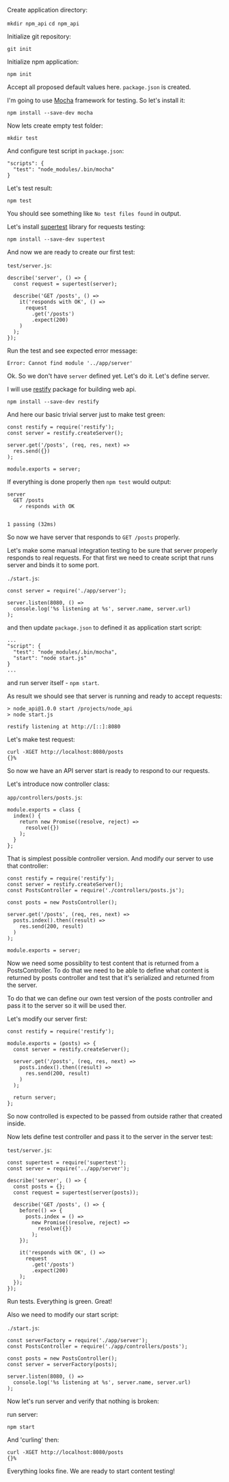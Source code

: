 Create application directory:

`mkdir npm_api`
`cd npm_api`

Initialize git repository:

`git init`

Initialize npm application:

`npm init`

Accept all proposed default values here. `package.json` is created.

I'm going to use [Mocha](https://mochajs.org/) framework for testing. So let's install it:

`npm install --save-dev mocha`

Now lets create empty test folder:

`mkdir test`

And configure test script in `package.json`:

```
"scripts": {
  "test": "node_modules/.bin/mocha"
}
```

Let's test result:

`npm test`

You should see something like `No test files found` in output.

Let's install [supertest](https://github.com/visionmedia/supertest) library for requests testing:

`npm install --save-dev supertest`

And now we are ready to create our first test:

`test/server.js`:

```
describe('server', () => {
  const request = supertest(server);

  describe('GET /posts', () =>
    it('responds with OK', () =>
      request
        .get('/posts')
        .expect(200)
    )
  );
});
```

Run the test and see expected error message:

```Error: Cannot find module '../app/server'```

Ok. So we don't have `server` defined yet. Let's do it. Let's define server.

I will use [restify](http://restify.com/) package for building web api.

`npm install --save-dev restify`

And here our basic trivial server just to make test green:

```
const restify = require('restify');
const server = restify.createServer();

server.get('/posts', (req, res, next) =>
  res.send({})
);

module.exports = server;
```

If everything is done properly then `npm test` would output:

```
server
  GET /posts
    ✓ responds with OK


1 passing (32ms)
```

So now we have server that responds to `GET /posts` properly.

Let's make some manual integration testing to be sure that server properly responds to real
requests. For that first we need to create script that runs server and binds it to some port.

`./start.js`:

```
const server = require('./app/server');

server.listen(8080, () =>
  console.log('%s listening at %s', server.name, server.url)
);
```

and then update `package.json` to defined it as application start script:

```
...
"script": {
  "test": "node_modules/.bin/mocha",
  "start": "node start.js"
}
...
```

and run server itself - `npm start`.

As result we should see that server is running and ready to accept requests:

```
> node_api@1.0.0 start /projects/node_api
> node start.js

restify listening at http://[::]:8080
```

Let's make test request:

```
curl -XGET http://localhost:8080/posts
{}%
```

So now we have an API server start is ready to respond to our requests.

Let's introduce now controller class:

`app/controllers/posts.js`:

```
module.exports = class {
  index() {
    return new Promise((resolve, reject) =>
      resolve({})
    );
  }
};
```

That is simplest possible controller version. And modify our server to use that controller:

```
const restify = require('restify');
const server = restify.createServer();
const PostsController = require('./controllers/posts.js');

const posts = new PostsController();

server.get('/posts', (req, res, next) =>
  posts.index().then((result) =>
    res.send(200, result)
  )
);

module.exports = server;
```
Now we need some possiblity to test content that is returned from a PostsController.
To do that we need to be able to define what content is returned by posts controller and test
that it's serialized and returned from the server.

To do that we can define our own test version of the posts controller and pass it to the server
so it will be used ther.

Let's modify our server first:

```
const restify = require('restify');

module.exports = (posts) => {
  const server = restify.createServer();

  server.get('/posts', (req, res, next) =>
    posts.index().then((result) =>
      res.send(200, result)
    )
  );

  return server;
};
```
So now controlled is expected to be passed from outside rather that created inside.

Now lets define test controller and pass it to the server in the server test:

`test/server.js`:

```
const supertest = require('supertest');
const server = require('../app/server');

describe('server', () => {
  const posts = {};
  const request = supertest(server(posts));

  describe('GET /posts', () => {
    before(() => {
      posts.index = () =>
        new Promise((resolve, reject) =>
          resolve({})
        );
    });

    it('responds with OK', () =>
      request
        .get('/posts')
        .expect(200)
    );
  });
});
```

Run tests. Everything is green. Great!

Also we need to modify our start script:

`./start.js`:

```
const serverFactory = require('./app/server');
const PostsController = require('./app/controllers/posts');

const posts = new PostsController();
const server = serverFactory(posts);

server.listen(8080, () =>
  console.log('%s listening at %s', server.name, server.url)
);
```

Now let's run server and verify that nothing is broken:

run server:

```
npm start
```

And 'curling' then:

```
curl -XGET http://localhost:8080/posts
{}%
```

Everything looks fine. We are ready to start content testing!

